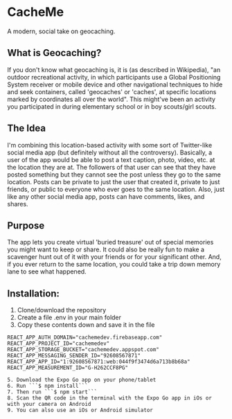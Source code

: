 # CacheMe
A modern, social take on geocaching.

## What is Geocaching?
If you don't know what geocaching is, it is (as described in Wikipedia), "an outdoor recreational activity, in which participants use a Global Positioning System receiver or mobile device and other navigational techniques to hide and seek containers, called 'geocaches' or 'caches', at specific locations marked by coordinates all over the world". This might've been an activity you participated in during elementary school or in boy scouts/girl scouts.

## The Idea
I'm combining this location-based activity with some sort of Twitter-like social media app (but definitely without all the controversy). Basically, a user of the app would be able to post a text caption, photo, video, etc. at the location they are at. The followers of that user can see that they have posted something but they cannot see the post unless they go to the same location. Posts can be private to just the user that created it, private to just friends, or public to everyone who ever goes to the same location. Also, just like any other social media app, posts can have comments, likes, and shares.

## Purpose
The app lets you create virtual 'buried treasure' out of special memories you might want to keep or share. It could also be really fun to make a scavenger hunt out of it with your friends or for your significant other. And, if you ever return to the same location, you could take a trip down memory lane to see what happened.


## Installation: 
1. Clone/download the repository
2. Create a file .env in your main folder
3. Copy these contents down and save it in the file
```REACT_APP_API_KEY="AIzaSyDo0buGzOOIuEH-ScmzcxQhOj9CrRLoPXY"
REACT_APP_AUTH_DOMAIN="cachemedev.firebaseapp.com"
REACT_APP_PROJECT_ID="cachemedev"
REACT_APP_STORAGE_BUCKET="cachemedev.appspot.com"
REACT_APP_MESSAGING_SENDER_ID="92608567871"
REACT_APP_APP_ID="1:92608567871:web:044f9f3474d6a713b8b68a"
REACT_APP_MEASUREMENT_ID="G-H262CCF8PG"

5. Download the Expo Go app on your phone/tablet
6. Run ```$ npm install```
7. Then run ```$ npm start```
8. Scan the QR code in the terminal with the Expo Go app in iOs or with your camera on Android
9. You can also use an iOs or Android simulator
